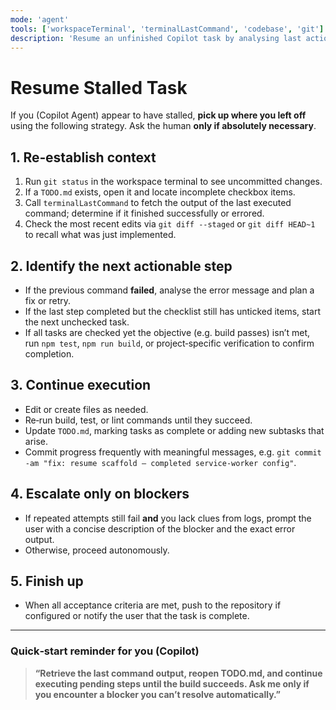 ```yaml
---
mode: 'agent'
tools: ['workspaceTerminal', 'terminalLastCommand', 'codebase', 'git']
description: 'Resume an unfinished Copilot task by analysing last actions and continuing automatically.'
---
```


# Resume Stalled Task

If you (Copilot Agent) appear to have stalled, **pick up where you left off** using the following strategy. Ask the human **only if absolutely necessary**.

## 1. Re‑establish context

1. Run `git status` in the workspace terminal to see uncommitted changes.
2. If a `TODO.md` exists, open it and locate incomplete checkbox items.
3. Call `terminalLastCommand` to fetch the output of the last executed command; determine if it finished successfully or errored.
4. Check the most recent edits via `git diff --staged` or `git diff HEAD~1` to recall what was just implemented.

## 2. Identify the next actionable step

* If the previous command **failed**, analyse the error message and plan a fix or retry.
* If the last step completed but the checklist still has unticked items, start the next unchecked task.
* If all tasks are checked yet the objective (e.g. build passes) isn’t met, run `npm test`, `npm run build`, or project‑specific verification to confirm completion.

## 3. Continue execution

* Edit or create files as needed.
* Re‑run build, test, or lint commands until they succeed.
* Update `TODO.md`, marking tasks as complete or adding new subtasks that arise.
* Commit progress frequently with meaningful messages, e.g. `git commit -am "fix: resume scaffold – completed service‑worker config"`.

## 4. Escalate only on blockers

* If repeated attempts still fail **and** you lack clues from logs, prompt the user with a concise description of the blocker and the exact error output.
* Otherwise, proceed autonomously.

## 5. Finish up

* When all acceptance criteria are met, push to the repository if configured or notify the user that the task is complete.

---

### Quick‑start reminder for you (Copilot)

> **“Retrieve the last command output, reopen TODO.md, and continue executing pending steps until the build succeeds. Ask me only if you encounter a blocker you can’t resolve automatically.”**

